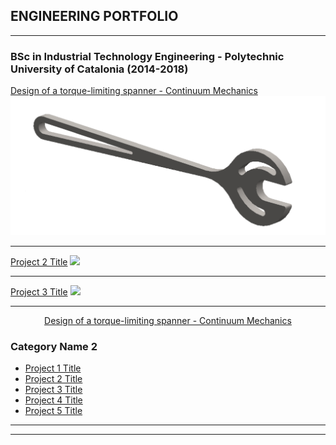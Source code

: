 ## ENGINEERING PORTFOLIO

---

### BSc in Industrial Technology Engineering - Polytechnic University of Catalonia (2014-2018)

[Design of a torque-limiting spanner - Continuum Mechanics](/projects/spanner_project.md)
<img src="images/Spanner_cover.png?raw=true"/>

---
[Project 2 Title](/pdf/sample_presentation.pdf)
<img src="images/dummy_thumbnail.jpg?raw=true"/>

---
[Project 3 Title](http://example.com/)
<img src="images/dummy_thumbnail.jpg?raw=true"/>

---
<p style="text-align:center"> <a href=/projects/spanner_project.md>Design of a torque-limiting spanner - Continuum Mechanics</a> </p>

### Category Name 2

- [Project 1 Title](http://example.com/)
- [Project 2 Title](http://example.com/)
- [Project 3 Title](http://example.com/)
- [Project 4 Title](http://example.com/)
- [Project 5 Title](http://example.com/)

---




---
<!-- Remove above link if you don't want to attibute -->
